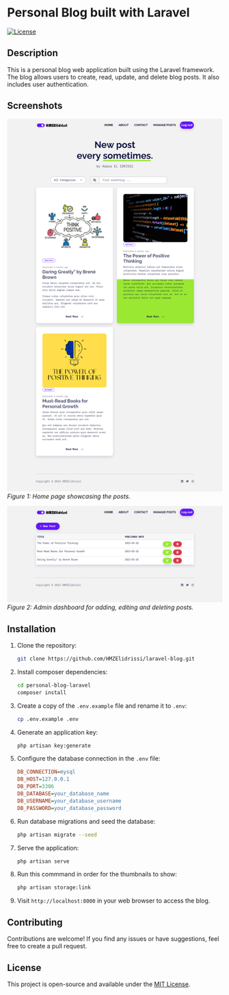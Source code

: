 # Personal Blog built with Laravel

[![License](https://img.shields.io/badge/license-MIT-blue.svg)](https://opensource.org/licenses/MIT)

## Description

This is a personal blog web application built using the Laravel framework. The blog allows users to create, read, update, and delete blog posts. It also includes user authentication.

## Screenshots

![Home Page](screenshots/home-page.png)
*Figure 1: Home page showcasing the posts.*

![Admin Dashboard](screenshots/admin-dashboard.png)
*Figure 2: Admin dashboard for adding, editing and deleting posts.*

## Installation

1. Clone the repository:

   ```bash
   git clone https://github.com/HMZElidrissi/laravel-blog.git
   ```

2. Install composer dependencies:

   ```bash
   cd personal-blog-laravel
   composer install
   ```

3. Create a copy of the `.env.example` file and rename it to `.env`:

   ```bash
   cp .env.example .env
   ```

4. Generate an application key:

   ```bash
   php artisan key:generate
   ```

5. Configure the database connection in the `.env` file:

   ```ini
   DB_CONNECTION=mysql
   DB_HOST=127.0.0.1
   DB_PORT=3306
   DB_DATABASE=your_database_name
   DB_USERNAME=your_database_username
   DB_PASSWORD=your_database_password
   ```

6. Run database migrations and seed the database:

   ```bash
   php artisan migrate --seed
   ```

7. Serve the application:

   ```bash
   php artisan serve
   ```
8. Run this commmand in order for the thumbnails to show:

   ```bash
   php artisan storage:link
   ```
   
9. Visit `http://localhost:8000` in your web browser to access the blog.

## Contributing

Contributions are welcome! If you find any issues or have suggestions, feel free to create a pull request.

## License

This project is open-source and available under the [MIT License](https://opensource.org/licenses/MIT).
